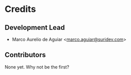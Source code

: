 # Credits

## Development Lead

- Marco Aurelio de Aguiar \<<marco.aguiar@suridev.com>\>

## Contributors

None yet. Why not be the first?
